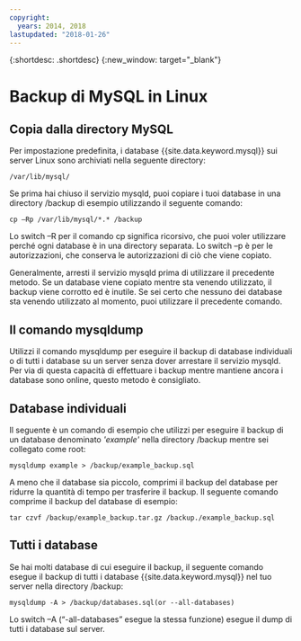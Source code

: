 ```yaml
---
copyright:
  years: 2014, 2018
lastupdated: "2018-01-26"
---
```


{:shortdesc: .shortdesc}
{:new_window: target="_blank"}


# Backup di MySQL in Linux

## Copia dalla directory MySQL

Per impostazione predefinita, i database {{site.data.keyword.mysql}} sui server Linux sono archiviati nella seguente directory:

`/var/lib/mysql/`

Se prima hai chiuso il servizio mysqld, puoi copiare i tuoi database in una directory /backup di esempio utilizzando il seguente comando:

`cp –Rp /var/lib/mysql/*.* /backup`

Lo switch –R per il comando cp significa ricorsivo, che puoi voler utilizzare perché ogni database è in una directory separata. Lo switch –p è per le autorizzazioni, che conserva le autorizzazioni di ciò che viene copiato.

Generalmente, arresti il servizio mysqld prima di utilizzare il precedente metodo. Se un database viene copiato mentre sta venendo utilizzato, il backup viene corrotto ed è inutile. Se sei certo che nessuno dei database sta venendo utilizzato al momento, puoi utilizzare il precedente comando.

## Il comando mysqldump

Utilizzi il comando mysqldump per eseguire il backup di database individuali o di tutti i database su un server senza dover arrestare il servizio mysqld. Per via di questa capacità di effettuare i backup mentre mantiene ancora i database sono online, questo metodo è consigliato.

## Database individuali

Il seguente è un comando di esempio che utilizzi per eseguire il backup di un database denominato _'example'_ nella directory /backup mentre sei collegato come root:

`mysqldump example > /backup/example_backup.sql`

A meno che il database sia piccolo, comprimi il backup del database per ridurre la quantità di tempo per trasferire il backup. Il seguente comando comprime il backup del database di esempio:

`tar czvf /backup/example_backup.tar.gz /backup./example_backup.sql`

## Tutti i database

Se hai molti database di cui eseguire il backup, il seguente comando esegue il backup di tutti i database {{site.data.keyword.mysql}} nel tuo server nella directory /backup:

`mysqldump -A > /backup/databases.sql(or --all-databases)`

Lo switch –A (“-all-databases” esegue la stessa funzione) esegue il dump di tutti i database sul server.
